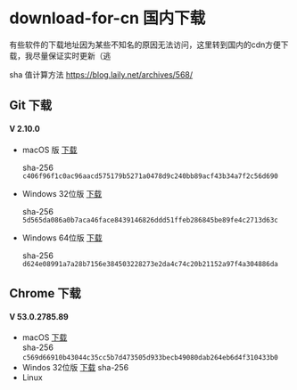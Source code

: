 # download-for-cn 国内下载

有些软件的下载地址因为某些不知名的原因无法访问，这里转到国内的cdn方便下载，我尽量保证实时更新（逃

sha 值计算方法 https://blog.laily.net/archives/568/

## Git 下载

#### V 2.10.0

- macOS  版 [下载](https://o8l6oohcu.qnssl.com/software/git-2.10.0-intel-universal-mavericks.dmg)

  sha-256 `c406f96f1c0ac96aacd575179b5271a0478d9c240bb89acf43b34a7f2c56d690`

- Windows 32位版 [下载](https://o8l6oohcu.qnssl.com/software/Git-2.10.0-32-bit.exe)

  sha-256 `5d565da086a0b7aca46face8439146826ddd51ffeb286845be89fe4c2713d63c`

- Windows 64位版 [下载](https://o8l6oohcu.qnssl.com/software/Git-2.10.0-64-bit.exe)

  sha-256 `d624e08991a7a28b7156e384503228273e2da4c74c20b21152a97f4a304886da`

## Chrome 下载
#### V 53.0.2785.89
-	macOS [下载](https://o8l6oohcu.qnssl.com/software/googlechrome.dmg)  
  sha-256 `c569d66910b43044c35cc5b7d473505d933becb49080dab264eb6d4f310433b0`
-	Windos 32位版 [下载]()
  sha-256 
-	Linux
